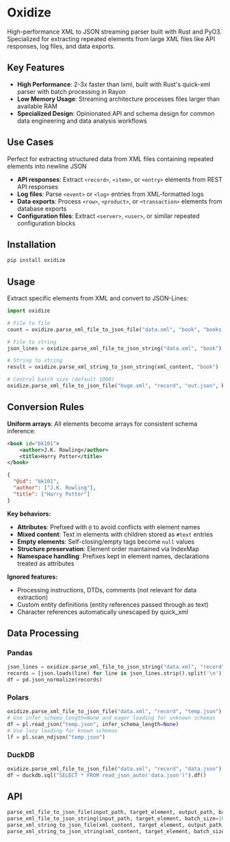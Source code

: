 # Oxidize

High-performance XML to JSON streaming parser built with Rust and PyO3. Specialized for extracting repeated elements from large XML files like API responses, log files, and data exports.

## Key Features

- **High Performance**: 2-3x faster than lxml, built with Rust's quick-xml parser with batch processing in Rayon
- **Low Memory Usage**: Streaming architecture processes files larger than available RAM
- **Specialized Design**: Opinionated API and schema design for common data engineering and data analysis workflows

## Use Cases

Perfect for extracting structured data from XML files containing repeated elements into newline JSON
- **API responses**: Extract `<record>`, `<item>`, or `<entry>` elements from REST API responses
- **Log files**: Parse `<event>` or `<log>` entries from XML-formatted logs
- **Data exports**: Process `<row>`, `<product>`, or `<transaction>` elements from database exports
- **Configuration files**: Extract `<server>`, `<user>`, or similar repeated configuration blocks

## Installation

```bash
pip install oxidize
```

## Usage

Extract specific elements from XML and convert to JSON-Lines:

```python
import oxidize

# File to file
count = oxidize.parse_xml_file_to_json_file("data.xml", "book", "books.json")

# File to string  
json_lines = oxidize.parse_xml_file_to_json_string("data.xml", "book")

# String to string
result = oxidize.parse_xml_string_to_json_string(xml_content, "book")

# Control batch size (default 1000)
oxidize.parse_xml_file_to_json_file("huge.xml", "record", "out.json", batch_size=500)
```

## Conversion Rules

**Uniform arrays**: All elements become arrays for consistent schema inference:

```xml
<book id="bk101">
    <author>J.K. Rowling</author>
    <title>Harry Potter</title>
</book>
```

```json
{
  "@id": "bk101",
  "author": ["J.K. Rowling"], 
  "title": ["Harry Potter"]
}
```

**Key behaviors:**
- **Attributes**: Prefixed with `@` to avoid conflicts with element names
- **Mixed content**: Text in elements with children stored as `#text` entries
- **Empty elements**: Self-closing/empty tags become `null` values
- **Structure preservation**: Element order maintained via IndexMap
- **Namespace handling**: Prefixes kept in element names, declarations treated as attributes

**Ignored features:**
- Processing instructions, DTDs, comments (not relevant for data extraction)
- Custom entity definitions (entity references passed through as text)
- Character references automatically unescaped by quick_xml

## Data Processing

### Pandas  
```python
json_lines = oxidize.parse_xml_file_to_json_string("data.xml", "record")
records = [json.loads(line) for line in json_lines.strip().split('\n')]
df = pd.json_normalize(records)
```

### Polars
```python
oxidize.parse_xml_file_to_json_file("data.xml", "record", "temp.json")
# Use infer_schema_length=None and eager loading for unknown schemas
df = pl.read_json("temp.json", infer_schema_length=None)
# Use lazy loading for known schemas
lf = pl.scan_ndjson("temp.json")
```

### DuckDB
```python
oxidize.parse_xml_file_to_json_file("data.xml", "record", "data.json") 
df = duckdb.sql("SELECT * FROM read_json_auto('data.json')").df()
```

## API

```python
parse_xml_file_to_json_file(input_path, target_element, output_path, batch_size=1000) -> int
parse_xml_file_to_json_string(input_path, target_element, batch_size=1000) -> str  
parse_xml_string_to_json_file(xml_content, target_element, output_path, batch_size=1000) -> int
parse_xml_string_to_json_string(xml_content, target_element, batch_size=1000) -> str
```
